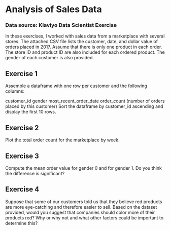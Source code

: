 # Analysis of Sales Data
### Data source: Klaviyo Data Scientist Exercise

In these exercises, I worked with sales data from a marketplace with several stores. The attached CSV file lists the customer, date, and dollar value of orders placed in 2017. Assume that there is only one product in each order. The store ID and product ID are also included for each ordered product. The gender of each customer is also provided. 

## Exercise 1
Assemble a dataframe with one row per customer and the following columns:

customer_id
gender
most_recent_order_date
order_count (number of orders placed by this customer)
Sort the dataframe by customer_id ascending and display the first 10 rows.

## Exercise 2
Plot the total order count for the marketplace by week. 

## Exercise 3
Compute the mean order value for gender 0 and for gender 1. Do you think the difference is significant?

## Exercise 4
Suppose that some of our customers told us that they believe red products are more eye-catching and therefore easier to sell. Based on the dataset provided, would you suggest that companies should color more of their products red? Why or why not and what other factors could be important to determine this?

